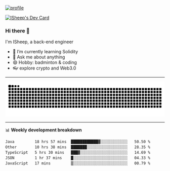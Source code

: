 [![profile](https://user-images.githubusercontent.com/54968314/208005045-e4b42f3b-833d-4242-bfcc-e764865553a2.svg)](https://www.calligrapher.ai/)

<a href="https://app.daily.dev/linziyang1106"><img src="https://api.daily.dev/devcards/v2/i4Spwx5Skx5FpTqWcwoit.png?r=kgx&type=wide" width="652" alt="ISheep's Dev Card"/></a>

### Hi there 🐏

I'm ISheep, a back-end engineer

- 🔭 I’m currently learning Solidity
- 💬 Ask me about anything
- 😄 Hobby: badminton & coding
- 👓 explore crypto and Web3.0

-------

![](https://raw.githubusercontent.com/ISheepp/ISheepp/output/github-contribution-grid-snake.svg)

-------

📊 **Weekly development breakdown**
<!--START_SECTION:waka-->

```txt
Java         18 hrs 57 mins  ████████████▓░░░░░░░░░░░░   50.50 %
Other        10 hrs 38 mins  ███████░░░░░░░░░░░░░░░░░░   28.35 %
TypeScript   5 hrs 30 mins   ███▓░░░░░░░░░░░░░░░░░░░░░   14.69 %
JSON         1 hr 37 mins    █░░░░░░░░░░░░░░░░░░░░░░░░   04.33 %
JavaScript   17 mins         ▒░░░░░░░░░░░░░░░░░░░░░░░░   00.79 %
```

<!--END_SECTION:waka-->
